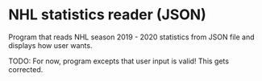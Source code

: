# NHL statistics reader (JSON)

Program that reads NHL season 2019 - 2020 statistics from JSON file and displays how user wants.

TODO: For now, program excepts that user input is valid! This gets corrected. 
